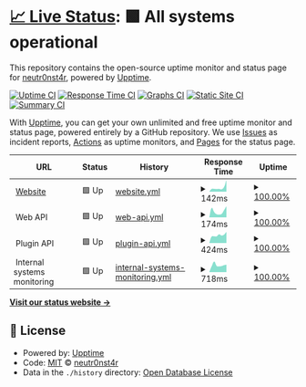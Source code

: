 # [📈 Live Status](https://status.battlefield.agency): <!--live status--> **🟩 All systems operational**

This repository contains the open-source uptime monitor and status page for [neutr0nst4r](https://status.battlefield.agency), powered by [Upptime](https://github.com/upptime/upptime).

[![Uptime CI](https://github.com/neutr0nst4r/battlefieldagency-uptime/workflows/Uptime%20CI/badge.svg)](https://github.com/upptime/upptime/actions?query=workflow%3A%22Uptime+CI%22)
[![Response Time CI](https://github.com/neutr0nst4r/battlefieldagency-uptime/workflows/Response%20Time%20CI/badge.svg)](https://github.com/upptime/upptime/actions?query=workflow%3A%22Response+Time+CI%22)
[![Graphs CI](https://github.com/neutr0nst4r/battlefieldagency-uptime/workflows/Graphs%20CI/badge.svg)](https://github.com/upptime/upptime/actions?query=workflow%3A%22Graphs+CI%22)
[![Static Site CI](https://github.com/neutr0nst4r/battlefieldagency-uptime/workflows/Static%20Site%20CI/badge.svg)](https://github.com/upptime/upptime/actions?query=workflow%3A%22Static+Site+CI%22)
[![Summary CI](https://github.com/neutr0nst4r/battlefieldagency-uptime/workflows/Summary%20CI/badge.svg)](https://github.com/upptime/upptime/actions?query=workflow%3A%22Summary+CI%22)

With [Upptime](https://upptime.js.org), you can get your own unlimited and free uptime monitor and status page, powered entirely by a GitHub repository. We use [Issues](https://github.com/neutr0nst4r/battlefieldagency-uptime/issues) as incident reports, [Actions](https://github.com/neutr0nst4r/battlefieldagency-uptime/actions) as uptime monitors, and [Pages](https://status.battlefield.agency) for the status page.

<!--start: status pages-->
<!-- This summary is generated by Upptime (https://github.com/upptime/upptime) -->
<!-- Do not edit this manually, your changes will be overwritten -->
<!-- prettier-ignore -->
| URL | Status | History | Response Time | Uptime |
| --- | ------ | ------- | ------------- | ------ |
| <img alt="" src="https://favicons.githubusercontent.com/battlefield.agency" height="13"> [Website](https://battlefield.agency) | 🟩 Up | [website.yml](https://github.com/neutr0nst4r/battlefieldagency-uptime/commits/HEAD/history/website.yml) | <details><summary><img alt="Response time graph" src="./graphs/website/response-time-week.png" height="20"> 142ms</summary><br><a href="https://status.battlefield.agency/history/website"><img alt="Response time 146" src="https://img.shields.io/endpoint?url=https%3A%2F%2Fraw.githubusercontent.com%2Fneutr0nst4r%2Fbattlefieldagency-uptime%2FHEAD%2Fapi%2Fwebsite%2Fresponse-time.json"></a><br><a href="https://status.battlefield.agency/history/website"><img alt="24-hour response time 96" src="https://img.shields.io/endpoint?url=https%3A%2F%2Fraw.githubusercontent.com%2Fneutr0nst4r%2Fbattlefieldagency-uptime%2FHEAD%2Fapi%2Fwebsite%2Fresponse-time-day.json"></a><br><a href="https://status.battlefield.agency/history/website"><img alt="7-day response time 142" src="https://img.shields.io/endpoint?url=https%3A%2F%2Fraw.githubusercontent.com%2Fneutr0nst4r%2Fbattlefieldagency-uptime%2FHEAD%2Fapi%2Fwebsite%2Fresponse-time-week.json"></a><br><a href="https://status.battlefield.agency/history/website"><img alt="30-day response time 148" src="https://img.shields.io/endpoint?url=https%3A%2F%2Fraw.githubusercontent.com%2Fneutr0nst4r%2Fbattlefieldagency-uptime%2FHEAD%2Fapi%2Fwebsite%2Fresponse-time-month.json"></a><br><a href="https://status.battlefield.agency/history/website"><img alt="1-year response time 146" src="https://img.shields.io/endpoint?url=https%3A%2F%2Fraw.githubusercontent.com%2Fneutr0nst4r%2Fbattlefieldagency-uptime%2FHEAD%2Fapi%2Fwebsite%2Fresponse-time-year.json"></a></details> | <details><summary><a href="https://status.battlefield.agency/history/website">100.00%</a></summary><a href="https://status.battlefield.agency/history/website"><img alt="All-time uptime 100.00%" src="https://img.shields.io/endpoint?url=https%3A%2F%2Fraw.githubusercontent.com%2Fneutr0nst4r%2Fbattlefieldagency-uptime%2FHEAD%2Fapi%2Fwebsite%2Fuptime.json"></a><br><a href="https://status.battlefield.agency/history/website"><img alt="24-hour uptime 100.00%" src="https://img.shields.io/endpoint?url=https%3A%2F%2Fraw.githubusercontent.com%2Fneutr0nst4r%2Fbattlefieldagency-uptime%2FHEAD%2Fapi%2Fwebsite%2Fuptime-day.json"></a><br><a href="https://status.battlefield.agency/history/website"><img alt="7-day uptime 100.00%" src="https://img.shields.io/endpoint?url=https%3A%2F%2Fraw.githubusercontent.com%2Fneutr0nst4r%2Fbattlefieldagency-uptime%2FHEAD%2Fapi%2Fwebsite%2Fuptime-week.json"></a><br><a href="https://status.battlefield.agency/history/website"><img alt="30-day uptime 100.00%" src="https://img.shields.io/endpoint?url=https%3A%2F%2Fraw.githubusercontent.com%2Fneutr0nst4r%2Fbattlefieldagency-uptime%2FHEAD%2Fapi%2Fwebsite%2Fuptime-month.json"></a><br><a href="https://status.battlefield.agency/history/website"><img alt="1-year uptime 100.00%" src="https://img.shields.io/endpoint?url=https%3A%2F%2Fraw.githubusercontent.com%2Fneutr0nst4r%2Fbattlefieldagency-uptime%2FHEAD%2Fapi%2Fwebsite%2Fuptime-year.json"></a></details>
| <img alt="" src="https://favicons.githubusercontent.com/null" height="13"> Web API | 🟩 Up | [web-api.yml](https://github.com/neutr0nst4r/battlefieldagency-uptime/commits/HEAD/history/web-api.yml) | <details><summary><img alt="Response time graph" src="./graphs/web-api/response-time-week.png" height="20"> 174ms</summary><br><a href="https://status.battlefield.agency/history/web-api"><img alt="Response time 335" src="https://img.shields.io/endpoint?url=https%3A%2F%2Fraw.githubusercontent.com%2Fneutr0nst4r%2Fbattlefieldagency-uptime%2FHEAD%2Fapi%2Fweb-api%2Fresponse-time.json"></a><br><a href="https://status.battlefield.agency/history/web-api"><img alt="24-hour response time 116" src="https://img.shields.io/endpoint?url=https%3A%2F%2Fraw.githubusercontent.com%2Fneutr0nst4r%2Fbattlefieldagency-uptime%2FHEAD%2Fapi%2Fweb-api%2Fresponse-time-day.json"></a><br><a href="https://status.battlefield.agency/history/web-api"><img alt="7-day response time 174" src="https://img.shields.io/endpoint?url=https%3A%2F%2Fraw.githubusercontent.com%2Fneutr0nst4r%2Fbattlefieldagency-uptime%2FHEAD%2Fapi%2Fweb-api%2Fresponse-time-week.json"></a><br><a href="https://status.battlefield.agency/history/web-api"><img alt="30-day response time 172" src="https://img.shields.io/endpoint?url=https%3A%2F%2Fraw.githubusercontent.com%2Fneutr0nst4r%2Fbattlefieldagency-uptime%2FHEAD%2Fapi%2Fweb-api%2Fresponse-time-month.json"></a><br><a href="https://status.battlefield.agency/history/web-api"><img alt="1-year response time 335" src="https://img.shields.io/endpoint?url=https%3A%2F%2Fraw.githubusercontent.com%2Fneutr0nst4r%2Fbattlefieldagency-uptime%2FHEAD%2Fapi%2Fweb-api%2Fresponse-time-year.json"></a></details> | <details><summary><a href="https://status.battlefield.agency/history/web-api">100.00%</a></summary><a href="https://status.battlefield.agency/history/web-api"><img alt="All-time uptime 100.00%" src="https://img.shields.io/endpoint?url=https%3A%2F%2Fraw.githubusercontent.com%2Fneutr0nst4r%2Fbattlefieldagency-uptime%2FHEAD%2Fapi%2Fweb-api%2Fuptime.json"></a><br><a href="https://status.battlefield.agency/history/web-api"><img alt="24-hour uptime 100.00%" src="https://img.shields.io/endpoint?url=https%3A%2F%2Fraw.githubusercontent.com%2Fneutr0nst4r%2Fbattlefieldagency-uptime%2FHEAD%2Fapi%2Fweb-api%2Fuptime-day.json"></a><br><a href="https://status.battlefield.agency/history/web-api"><img alt="7-day uptime 100.00%" src="https://img.shields.io/endpoint?url=https%3A%2F%2Fraw.githubusercontent.com%2Fneutr0nst4r%2Fbattlefieldagency-uptime%2FHEAD%2Fapi%2Fweb-api%2Fuptime-week.json"></a><br><a href="https://status.battlefield.agency/history/web-api"><img alt="30-day uptime 100.00%" src="https://img.shields.io/endpoint?url=https%3A%2F%2Fraw.githubusercontent.com%2Fneutr0nst4r%2Fbattlefieldagency-uptime%2FHEAD%2Fapi%2Fweb-api%2Fuptime-month.json"></a><br><a href="https://status.battlefield.agency/history/web-api"><img alt="1-year uptime 100.00%" src="https://img.shields.io/endpoint?url=https%3A%2F%2Fraw.githubusercontent.com%2Fneutr0nst4r%2Fbattlefieldagency-uptime%2FHEAD%2Fapi%2Fweb-api%2Fuptime-year.json"></a></details>
| <img alt="" src="https://favicons.githubusercontent.com/null" height="13"> Plugin API | 🟩 Up | [plugin-api.yml](https://github.com/neutr0nst4r/battlefieldagency-uptime/commits/HEAD/history/plugin-api.yml) | <details><summary><img alt="Response time graph" src="./graphs/plugin-api/response-time-week.png" height="20"> 424ms</summary><br><a href="https://status.battlefield.agency/history/plugin-api"><img alt="Response time 468" src="https://img.shields.io/endpoint?url=https%3A%2F%2Fraw.githubusercontent.com%2Fneutr0nst4r%2Fbattlefieldagency-uptime%2FHEAD%2Fapi%2Fplugin-api%2Fresponse-time.json"></a><br><a href="https://status.battlefield.agency/history/plugin-api"><img alt="24-hour response time 433" src="https://img.shields.io/endpoint?url=https%3A%2F%2Fraw.githubusercontent.com%2Fneutr0nst4r%2Fbattlefieldagency-uptime%2FHEAD%2Fapi%2Fplugin-api%2Fresponse-time-day.json"></a><br><a href="https://status.battlefield.agency/history/plugin-api"><img alt="7-day response time 424" src="https://img.shields.io/endpoint?url=https%3A%2F%2Fraw.githubusercontent.com%2Fneutr0nst4r%2Fbattlefieldagency-uptime%2FHEAD%2Fapi%2Fplugin-api%2Fresponse-time-week.json"></a><br><a href="https://status.battlefield.agency/history/plugin-api"><img alt="30-day response time 394" src="https://img.shields.io/endpoint?url=https%3A%2F%2Fraw.githubusercontent.com%2Fneutr0nst4r%2Fbattlefieldagency-uptime%2FHEAD%2Fapi%2Fplugin-api%2Fresponse-time-month.json"></a><br><a href="https://status.battlefield.agency/history/plugin-api"><img alt="1-year response time 468" src="https://img.shields.io/endpoint?url=https%3A%2F%2Fraw.githubusercontent.com%2Fneutr0nst4r%2Fbattlefieldagency-uptime%2FHEAD%2Fapi%2Fplugin-api%2Fresponse-time-year.json"></a></details> | <details><summary><a href="https://status.battlefield.agency/history/plugin-api">100.00%</a></summary><a href="https://status.battlefield.agency/history/plugin-api"><img alt="All-time uptime 100.00%" src="https://img.shields.io/endpoint?url=https%3A%2F%2Fraw.githubusercontent.com%2Fneutr0nst4r%2Fbattlefieldagency-uptime%2FHEAD%2Fapi%2Fplugin-api%2Fuptime.json"></a><br><a href="https://status.battlefield.agency/history/plugin-api"><img alt="24-hour uptime 100.00%" src="https://img.shields.io/endpoint?url=https%3A%2F%2Fraw.githubusercontent.com%2Fneutr0nst4r%2Fbattlefieldagency-uptime%2FHEAD%2Fapi%2Fplugin-api%2Fuptime-day.json"></a><br><a href="https://status.battlefield.agency/history/plugin-api"><img alt="7-day uptime 100.00%" src="https://img.shields.io/endpoint?url=https%3A%2F%2Fraw.githubusercontent.com%2Fneutr0nst4r%2Fbattlefieldagency-uptime%2FHEAD%2Fapi%2Fplugin-api%2Fuptime-week.json"></a><br><a href="https://status.battlefield.agency/history/plugin-api"><img alt="30-day uptime 100.00%" src="https://img.shields.io/endpoint?url=https%3A%2F%2Fraw.githubusercontent.com%2Fneutr0nst4r%2Fbattlefieldagency-uptime%2FHEAD%2Fapi%2Fplugin-api%2Fuptime-month.json"></a><br><a href="https://status.battlefield.agency/history/plugin-api"><img alt="1-year uptime 100.00%" src="https://img.shields.io/endpoint?url=https%3A%2F%2Fraw.githubusercontent.com%2Fneutr0nst4r%2Fbattlefieldagency-uptime%2FHEAD%2Fapi%2Fplugin-api%2Fuptime-year.json"></a></details>
| <img alt="" src="https://favicons.githubusercontent.com/null" height="13"> Internal systems monitoring | 🟩 Up | [internal-systems-monitoring.yml](https://github.com/neutr0nst4r/battlefieldagency-uptime/commits/HEAD/history/internal-systems-monitoring.yml) | <details><summary><img alt="Response time graph" src="./graphs/internal-systems-monitoring/response-time-week.png" height="20"> 718ms</summary><br><a href="https://status.battlefield.agency/history/internal-systems-monitoring"><img alt="Response time 843" src="https://img.shields.io/endpoint?url=https%3A%2F%2Fraw.githubusercontent.com%2Fneutr0nst4r%2Fbattlefieldagency-uptime%2FHEAD%2Fapi%2Finternal-systems-monitoring%2Fresponse-time.json"></a><br><a href="https://status.battlefield.agency/history/internal-systems-monitoring"><img alt="24-hour response time 625" src="https://img.shields.io/endpoint?url=https%3A%2F%2Fraw.githubusercontent.com%2Fneutr0nst4r%2Fbattlefieldagency-uptime%2FHEAD%2Fapi%2Finternal-systems-monitoring%2Fresponse-time-day.json"></a><br><a href="https://status.battlefield.agency/history/internal-systems-monitoring"><img alt="7-day response time 718" src="https://img.shields.io/endpoint?url=https%3A%2F%2Fraw.githubusercontent.com%2Fneutr0nst4r%2Fbattlefieldagency-uptime%2FHEAD%2Fapi%2Finternal-systems-monitoring%2Fresponse-time-week.json"></a><br><a href="https://status.battlefield.agency/history/internal-systems-monitoring"><img alt="30-day response time 661" src="https://img.shields.io/endpoint?url=https%3A%2F%2Fraw.githubusercontent.com%2Fneutr0nst4r%2Fbattlefieldagency-uptime%2FHEAD%2Fapi%2Finternal-systems-monitoring%2Fresponse-time-month.json"></a><br><a href="https://status.battlefield.agency/history/internal-systems-monitoring"><img alt="1-year response time 843" src="https://img.shields.io/endpoint?url=https%3A%2F%2Fraw.githubusercontent.com%2Fneutr0nst4r%2Fbattlefieldagency-uptime%2FHEAD%2Fapi%2Finternal-systems-monitoring%2Fresponse-time-year.json"></a></details> | <details><summary><a href="https://status.battlefield.agency/history/internal-systems-monitoring">100.00%</a></summary><a href="https://status.battlefield.agency/history/internal-systems-monitoring"><img alt="All-time uptime 100.00%" src="https://img.shields.io/endpoint?url=https%3A%2F%2Fraw.githubusercontent.com%2Fneutr0nst4r%2Fbattlefieldagency-uptime%2FHEAD%2Fapi%2Finternal-systems-monitoring%2Fuptime.json"></a><br><a href="https://status.battlefield.agency/history/internal-systems-monitoring"><img alt="24-hour uptime 100.00%" src="https://img.shields.io/endpoint?url=https%3A%2F%2Fraw.githubusercontent.com%2Fneutr0nst4r%2Fbattlefieldagency-uptime%2FHEAD%2Fapi%2Finternal-systems-monitoring%2Fuptime-day.json"></a><br><a href="https://status.battlefield.agency/history/internal-systems-monitoring"><img alt="7-day uptime 100.00%" src="https://img.shields.io/endpoint?url=https%3A%2F%2Fraw.githubusercontent.com%2Fneutr0nst4r%2Fbattlefieldagency-uptime%2FHEAD%2Fapi%2Finternal-systems-monitoring%2Fuptime-week.json"></a><br><a href="https://status.battlefield.agency/history/internal-systems-monitoring"><img alt="30-day uptime 100.00%" src="https://img.shields.io/endpoint?url=https%3A%2F%2Fraw.githubusercontent.com%2Fneutr0nst4r%2Fbattlefieldagency-uptime%2FHEAD%2Fapi%2Finternal-systems-monitoring%2Fuptime-month.json"></a><br><a href="https://status.battlefield.agency/history/internal-systems-monitoring"><img alt="1-year uptime 100.00%" src="https://img.shields.io/endpoint?url=https%3A%2F%2Fraw.githubusercontent.com%2Fneutr0nst4r%2Fbattlefieldagency-uptime%2FHEAD%2Fapi%2Finternal-systems-monitoring%2Fuptime-year.json"></a></details>

<!--end: status pages-->

[**Visit our status website →**](https://status.battlefield.agency)

## 📄 License

- Powered by: [Upptime](https://github.com/upptime/upptime)
- Code: [MIT](./LICENSE) © [neutr0nst4r](https://status.battlefield.agency)
- Data in the `./history` directory: [Open Database License](https://opendatacommons.org/licenses/odbl/1-0/)
